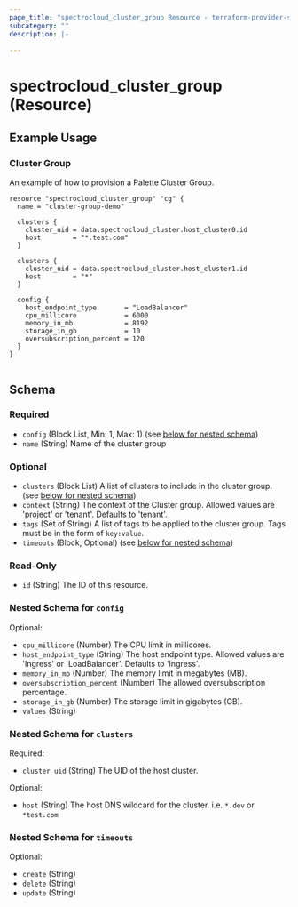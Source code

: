 ```yaml
---
page_title: "spectrocloud_cluster_group Resource - terraform-provider-spectrocloud"
subcategory: ""
description: |-
  
---
```


# spectrocloud_cluster_group (Resource)

  

## Example Usage


### Cluster Group 
An example of how to provision a Palette Cluster Group.

```hcl
resource "spectrocloud_cluster_group" "cg" {
  name = "cluster-group-demo"

  clusters {
    cluster_uid = data.spectrocloud_cluster.host_cluster0.id
    host        = "*.test.com"
  }

  clusters {
    cluster_uid = data.spectrocloud_cluster.host_cluster1.id
    host        = "*"
  }

  config {
    host_endpoint_type       = "LoadBalancer"
    cpu_millicore            = 6000
    memory_in_mb             = 8192
    storage_in_gb            = 10
    oversubscription_percent = 120
  }
}
   
```


<!-- schema generated by tfplugindocs -->
## Schema

### Required

- `config` (Block List, Min: 1, Max: 1) (see [below for nested schema](#nestedblock--config))
- `name` (String) Name of the cluster group

### Optional

- `clusters` (Block List) A list of clusters to include in the cluster group. (see [below for nested schema](#nestedblock--clusters))
- `context` (String) The context of the Cluster group. Allowed values are 'project' or 'tenant'. Defaults to 'tenant'.
- `tags` (Set of String) A list of tags to be applied to the cluster group. Tags must be in the form of `key:value`.
- `timeouts` (Block, Optional) (see [below for nested schema](#nestedblock--timeouts))

### Read-Only

- `id` (String) The ID of this resource.

<a id="nestedblock--config"></a>
### Nested Schema for `config`

Optional:

- `cpu_millicore` (Number) The CPU limit in millicores.
- `host_endpoint_type` (String) The host endpoint type. Allowed values are 'Ingress' or 'LoadBalancer'. Defaults to 'Ingress'.
- `memory_in_mb` (Number) The memory limit in megabytes (MB).
- `oversubscription_percent` (Number) The allowed oversubscription percentage.
- `storage_in_gb` (Number) The storage limit in gigabytes (GB).
- `values` (String)


<a id="nestedblock--clusters"></a>
### Nested Schema for `clusters`

Required:

- `cluster_uid` (String) The UID of the host cluster.

Optional:

- `host` (String) The host DNS wildcard for the cluster. i.e. `*.dev` or `*test.com`


<a id="nestedblock--timeouts"></a>
### Nested Schema for `timeouts`

Optional:

- `create` (String)
- `delete` (String)
- `update` (String)